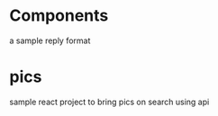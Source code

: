 # Components
 a sample reply format


# pics
sample react project to bring pics on search using api
